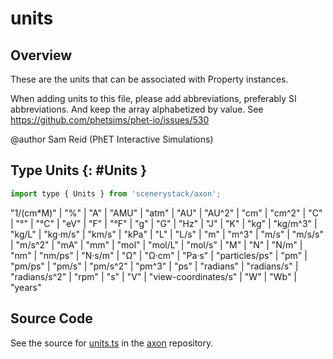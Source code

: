 # units

## Overview

These are the units that can be associated with Property instances.

When adding units to this file, please add abbreviations, preferably SI abbreviations.
And keep the array alphabetized by value.
See https://github.com/phetsims/phet-io/issues/530

@author Sam Reid (PhET Interactive Simulations)

## Type Units {: #Units }


```js
import type { Units } from 'scenerystack/axon';
```


"1/(cm*M)" | "%" | "A" | "AMU" | "atm" | "AU" | "AU^2" | "cm" | "cm^2" | "C" | "°" | "°C" | "eV" | "F" | "°F" | "g" | "G" | "Hz" | "J" | "K" | "kg" | "kg/m^3" | "kg/L" | "kg·m/s" | "km/s" | "kPa" | "L" | "L/s" | "m" | "m^3" | "m/s" | "m/s/s" | "m/s^2" | "mA" | "mm" | "mol" | "mol/L" | "mol/s" | "M" | "N" | "N/m" | "nm" | "nm/ps" | "N·s/m" | "Ω" | "Ω·cm" | "Pa·s" | "particles/ps" | "pm" | "pm/ps" | "pm/s" | "pm/s^2" | "pm^3" | "ps" | "radians" | "radians/s" | "radians/s^2" | "rpm" | "s" | "V" | "view-coordinates/s" | "W" | "Wb" | "years"



## Source Code

See the source for [units.ts](https://github.com/phetsims/axon/blob/main/js/units.ts) in the [axon](https://github.com/phetsims/axon) repository.
